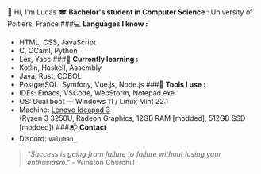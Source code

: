 👋 Hi, I'm Lucas
🎓 **Bachelor's student in Computer Science**  : University of Poitiers, France
###💻 **Languages I know :**
- HTML, CSS, JavaScript  
- C, OCaml, Python  
- Lex, Yacc
###🚀 **Currently learning :**
- Kotlin, Haskell, Assembly  
- Java, Rust, COBOL  
- PostgreSQL, Symfony, Vue.js, Node.js
###🧰 **Tools I use :**
- IDEs: Emacs, VSCode, WebStorm, Notepad.exe  
- OS: Dual boot — Windows 11 / Linux Mint 22.1  
- Machine: [Lenovo Ideapad 3](https://www.lenovo.com/fr/fr/p/laptops/ideapad/ideapad-300/ideapad-3-15are05/88ips301432)  
  (Ryzen 3 3250U, Radeon Graphics, 12GB RAM [modded], 512GB SSD [modded])
###📬 **Contact**  
- Discord: `valuman_`

> *"Success is going from failure to failure without losing your enthusiasm."* - Winston Churchill
